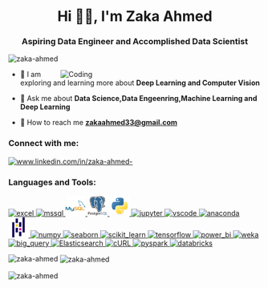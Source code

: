 <h1 align="center">Hi 👋🏻, I'm Zaka Ahmed</h1>
<h3 align="center">Aspiring Data Engineer and Accomplished Data Scientist</h3>

<p align="left"> <img src="https://komarev.com/ghpvc/?username=zaka-ahmed&label=Profile%20views&color=0e75b6&style=flat" alt="zaka-ahmed" /> </p>
<!-- <img align="right" alt="Coding" width="600" src="https://raw.githubusercontent.com/devSouvik/devSouvik/master/gif3.gif"> -->
<img align="right" alt="Coding" width="400" src= "https://www.canopusinfosystems.com/wp-content/uploads/2023/06/360-degree.gif">
<!-- - 🔭 I am currently working on Image Classification on TensorFlow -->

- 🔭 I am exploring and learning more about **Deep Learning and Computer Vision**

- 💬 Ask me about **Data Science,Data Engeenring,Machine Learning and Deep Learning**

- 📧 How to reach me **zakaahmed33@gmail.com**

<h3 align="left">Connect with me:</h3>
<p align="left">
<a href="https://linkedin.com/in/www.linkedin.com/in/zaka-ahmed-" target="blank"><img align="center" src="https://raw.githubusercontent.com/rahuldkjain/github-profile-readme-generator/master/src/images/icons/Social/linked-in-alt.svg" alt="www.linkedin.com/in/zaka-ahmed-" height="30" width="40" /></a>
</p>

 <h3 align="left">Languages and Tools:</h3>
<p align="left">
  <a href="https://www.microsoft.com/en-us/microsoft-365/excel" target="_blank" rel="noreferrer">
    <img src="https://img.icons8.com/fluency/48/000000/microsoft-excel-2019.png" alt="excel" width="40" height="40"/>
</a>

  <a href="https://www.microsoft.com/en-us/sql-server" target="_blank" rel="noreferrer">
    <img src="https://www.svgrepo.com/show/303229/microsoft-sql-server-logo.svg" alt="mssql" width="40" height="40"/>
  </a>
  <a href="https://www.mysql.com/" target="_blank" rel="noreferrer">
    <img src="https://raw.githubusercontent.com/devicons/devicon/master/icons/mysql/mysql-original-wordmark.svg" alt="mysql" width="40" height="40"/>
  </a>
  <a href="https://www.postgresql.org" target="_blank" rel="noreferrer">
    <img src="https://raw.githubusercontent.com/devicons/devicon/master/icons/postgresql/postgresql-original-wordmark.svg" alt="postgresql" width="40" height="40"/>
  </a>
  <a href="https://www.python.org" target="_blank" rel="noreferrer">
    <img src="https://raw.githubusercontent.com/devicons/devicon/master/icons/python/python-original.svg" alt="python" width="40" height="40"/>

   <a href="https://jupyter.org/" target="_blank" rel="noreferrer">
  <img src="https://upload.wikimedia.org/wikipedia/commons/thumb/3/38/Jupyter_logo.svg/883px-Jupyter_logo.svg.png" alt="jupyter" width="40" height="40"/>
</a>  
<a href="https://code.visualstudio.com/" target="_blank" rel="noreferrer">
  <img src="https://upload.wikimedia.org/wikipedia/commons/9/9a/Visual_Studio_Code_1.35_icon.svg" alt="vscode" width="40" height="40"/>
<a href="https://www.anaconda.com/" target="_blank" rel="noreferrer">
  <img src="https://upload.wikimedia.org/wikipedia/en/c/cd/Anaconda_Logo.png" alt="anaconda" width="40" height="40"/>
</a>
</a>
  <a href="https://pandas.pydata.org/" target="_blank" rel="noreferrer">
    <img src="https://raw.githubusercontent.com/devicons/devicon/2ae2a900d2f041da66e950e4d48052658d850630/icons/pandas/pandas-original.svg" alt="pandas" width="40" height="40"/>
  </a>
  <a href="https://numpy.org/" target="_blank" rel="noreferrer">
    <img src="https://numpy.org/doc/stable/_static/numpylogo.svg" alt="numpy" width="40" height="40"/>
    </a>
  <a href="https://seaborn.pydata.org/" target="_blank" rel="noreferrer">
    <img src="https://seaborn.pydata.org/_images/logo-mark-lightbg.svg" alt="seaborn" width="40" height="40"/>
  <a href="https://scikit-learn.org/" target="_blank" rel="noreferrer">
    <img src="https://upload.wikimedia.org/wikipedia/commons/0/05/Scikit_learn_logo_small.svg" alt="scikit_learn" width="40" height="40"/>
  </a>
  <a href="https://www.tensorflow.org" target="_blank" rel="noreferrer">
    <img src="https://www.vectorlogo.zone/logos/tensorflow/tensorflow-icon.svg" alt="tensorflow" width="40" height="40"/>
  </a>
   <a href="https://powerbi.microsoft.com/" target="_blank" rel="noreferrer">
    <img src="https://www.vectorlogo.zone/logos/microsoft_powerbi/microsoft_powerbi-icon.svg" alt="power_bi" width="40" height="40"/>
  </a>
  <a href="https://www.cs.waikato.ac.nz/ml/weka/" target="_blank" rel="noreferrer">
    <img src="https://weka.sourceforge.io/favicon.ico" alt="weka" width="40" height="40"/>
    <a href="https://cloud.google.com/bigquery" target="_blank" rel="noreferrer">
    <img src="https://www.vectorlogo.zone/logos/google_bigquery/google_bigquery-icon.svg" alt="big_query" width="40" height="40"/>
    <a href="https://www.elastic.co/elasticsearch/" target="_blank" rel="noreferrer">
  <img src="https://www.vectorlogo.zone/logos/elastic/elastic-icon.svg" alt="Elasticsearch" width="40" height="40"/>
<a href="https://www.elastic.co/elasticsearch/" target="_blank" rel="noreferrer"> 
 <a href="https://curl.se/" target="_blank" rel="noreferrer">
  <img src="https://upload.wikimedia.org/wikipedia/commons/d/d5/Curl_Logo.png" alt="cURL" width="40" height="40"/>
</a>
<a href="https://spark.apache.org/docs/latest/api/python/" target="_blank" rel="noreferrer">
  <img src="https://upload.wikimedia.org/wikipedia/commons/f/f3/Apache_Spark_logo.svg" alt="pyspark" width="40" height="40"/>
</a>
<a href="https://databricks.com/" target="_blank" rel="noreferrer">
  <img src="https://upload.wikimedia.org/wikipedia/commons/thumb/6/63/Databricks_Logo.png/600px-Databricks_Logo.png" alt="databricks" width="40" height="40"/>
</a>

</p>


<p><img align="left" src="https://github-readme-stats.vercel.app/api/top-langs?username=zaka-ahmed&show_icons=true&locale=en&layout=compact" alt="zaka-ahmed" /></p>

<p>&nbsp;<img align="center" src="https://github-readme-stats.vercel.app/api?username=zaka-ahmed&show_icons=true&locale=en" alt="zaka-ahmed" /></p>

<p><img align="center" src="https://github-readme-streak-stats.herokuapp.com/?user=zaka-ahmed&" alt="zaka-ahmed" /></p>

